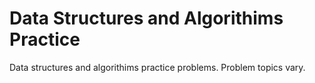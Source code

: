 # Data Structures and Algorithims Practice

Data structures and algorithims practice problems. Problem topics vary.
